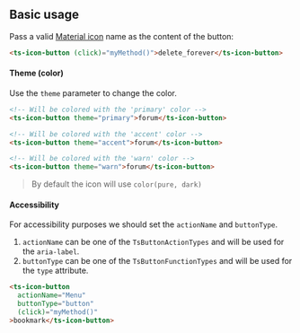 ## Basic usage

Pass a valid [Material icon][material-icons] name as the content of the button:

```html
<ts-icon-button (click)="myMethod()">delete_forever</ts-icon-button>
```


#### Theme (color)

Use the `theme` parameter to change the color.

```html
<!-- Will be colored with the 'primary' color -->
<ts-icon-button theme="primary">forum</ts-icon-button>

<!-- Will be colored with the 'accent' color -->
<ts-icon-button theme="accent">forum</ts-icon-button>

<!-- Will be colored with the 'warn' color -->
<ts-icon-button theme="warn">forum</ts-icon-button>
```
> By default the icon will use `color(pure, dark)`


#### Accessibility

For accessibility purposes we should set the `actionName` and `buttonType`.

1. `actionName` can be one of the `TsButtonActionTypes` and will be used for the `aria-label`.
1. `buttonType` can be one of the `TsButtonFunctionTypes` and will be used for the `type` attribute.

```html
<ts-icon-button
  actionName="Menu"
  buttonType="button"
  (click)="myMethod()"
>bookmark</ts-icon-button>
```


<!-- Links -->
[material-icons]: https://material.io/icons/
